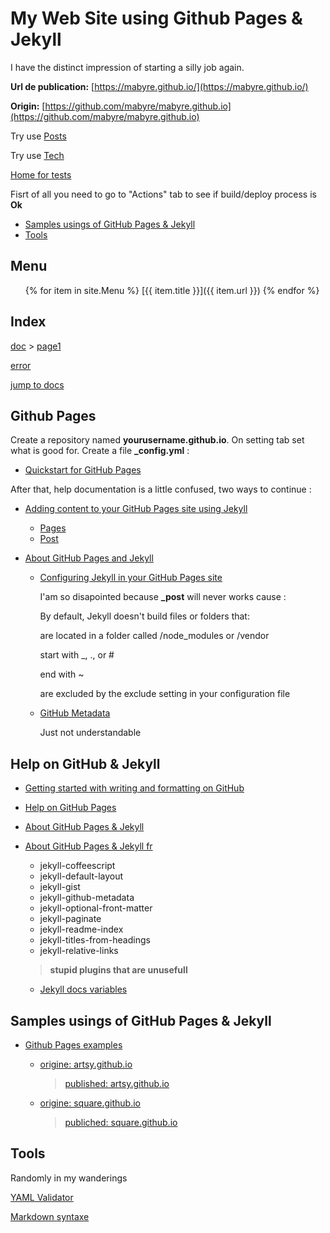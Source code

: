 # My Web Site using Github Pages & Jekyll

I have the distinct impression of starting a silly job again.

**Url de publication:** [https://mabyre.github.io/](https://mabyre.github.io/)

**Origin:** [https://github.com/mabyre/mabyre.github.io](https://github.com/mabyre/mabyre.github.io)

Try use [Posts](_posts)

Try use [Tech](tech)

[Home for tests](home.md)

Fisrt of all you need to go to "Actions" tab to see if build/deploy process is **Ok**

- [Samples usings of GitHub Pages & Jekyll](#samples-usings-of-github-pages--jekyll)
- [Tools](#tools)

## Menu

<ul>
  {% for item in site.Menu %}
    [{{ item.title }}]({{ item.url }})
  {% endfor %}
</ul>

## Index

[doc](https://mabyre.github.io/doc) > [page1](https://mabyre.github.io/doc/page1)

[error](https://mabyre.github.io/error)

[jump to docs](https://mabyre.github.io/docs/)

## Github Pages

Create a repository named **yourusername.github.io**. On setting tab set what is good for. Create a file **_config.yml** :

- [Quickstart for GitHub Pages](https://docs.github.com/en/pages/quickstart)

After that, help documentation is a little confused, two ways to continue :

- [Adding content to your GitHub Pages site using Jekyll](https://docs.github.com/en/pages/setting-up-a-github-pages-site-with-jekyll/adding-content-to-your-github-pages-site-using-jekyll)

  - [Pages](https://jekyllrb.com/docs/pages/)
  - [Post](https://jekyllrb.com/docs/posts/)

- [About GitHub Pages and Jekyll](https://docs.github.com/en/pages/setting-up-a-github-pages-site-with-jekyll/about-github-pages-and-jekyll)

  - [Configuring Jekyll in your GitHub Pages site](https://docs.github.com/en/pages/setting-up-a-github-pages-site-with-jekyll/about-github-pages-and-jekyll#configuring-jekyll-in-your-github-pages-site)

    I'am so disapointed because **_post** will never works cause :

      By default, Jekyll doesn't build files or folders that:

      are located in a folder called /node_modules or /vendor

      start with _, ., or #

      end with ~

      are excluded by the exclude setting in your configuration file
  
  - [GitHub Metadata](https://jekyll.github.io/github-metadata/site.github/)

      Just not understandable

## Help on GitHub & Jekyll

- [Getting started with writing and formatting on GitHub](https://docs.github.com/en/get-started/writing-on-github/getting-started-with-writing-and-formatting-on-github)

- [Help on GitHub Pages](https://docs.github.com/en/pages)

- [About GitHub Pages & Jekyll](https://docs.github.com/en/pages/setting-up-a-github-pages-site-with-jekyll/about-github-pages-and-jekyll)

- [About GitHub Pages & Jekyll fr](https://docs.github.com/fr/pages/setting-up-a-github-pages-site-with-jekyll)
    - jekyll-coffeescript
    - jekyll-default-layout
    - jekyll-gist
    - jekyll-github-metadata
    - jekyll-optional-front-matter
    - jekyll-paginate
    - jekyll-readme-index
    - jekyll-titles-from-headings
    - jekyll-relative-links

    >**stupid plugins that are unusefull**

  - [Jekyll docs variables](https://jekyllrb.com/docs/variables/)

## Samples usings of GitHub Pages & Jekyll

- [Github Pages examples](https://github.com/collections/github-pages-examples)

  - [origine: artsy.github.io](https://github.com/artsy/artsy.github.io)

    > [published: artsy.github.io](https://artsy.github.io)

  - [origine: square.github.io](https://github.com/square/square.github.io)

    > [publiched: square.github.io](https://square.github.io)

## Tools

Randomly in my wanderings

[YAML Validator](https://codebeautify.org/yaml-validator)

[Markdown syntaxe](https://www.markdownguide.org/basic-syntax/)
